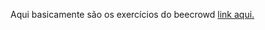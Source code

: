 <head>
    <p> Aqui basicamente são os exercícios do beecrowd <a href="https://www.beecrowd.com.br/judge/pt/problems/index/1"> link aqui.</a>
</head>